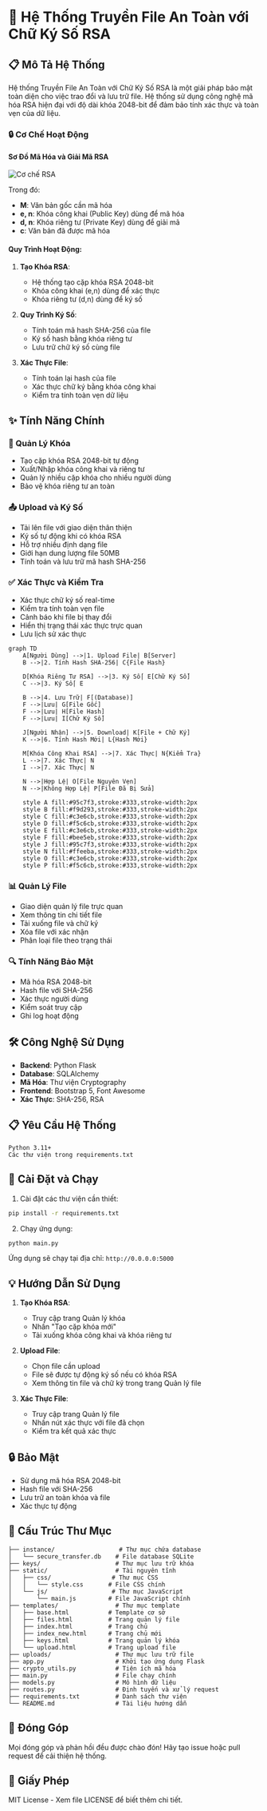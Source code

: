 
# 🔐 Hệ Thống Truyền File An Toàn với Chữ Ký Số RSA

## 📋 Mô Tả Hệ Thống

Hệ thống Truyền File An Toàn với Chữ Ký Số RSA là một giải pháp bảo mật toàn diện cho việc trao đổi và lưu trữ file. Hệ thống sử dụng công nghệ mã hóa RSA hiện đại với độ dài khóa 2048-bit để đảm bảo tính xác thực và toàn vẹn của dữ liệu.

### 🔒 Cơ Chế Hoạt Động

#### Sơ Đồ Mã Hóa và Giải Mã RSA

![Cơ chế RSA](https://raw.githubusercontent.com/replit/attachments/main/image_1748104184027.png)

Trong đó:
- **M**: Văn bản gốc cần mã hóa
- **e, n**: Khóa công khai (Public Key) dùng để mã hóa
- **d, n**: Khóa riêng tư (Private Key) dùng để giải mã
- **c**: Văn bản đã được mã hóa

#### Quy Trình Hoạt Động:

1. **Tạo Khóa RSA**:
   - Hệ thống tạo cặp khóa RSA 2048-bit
   - Khóa công khai (e,n) dùng để xác thực
   - Khóa riêng tư (d,n) dùng để ký số

2. **Quy Trình Ký Số**:
   - Tính toán mã hash SHA-256 của file
   - Ký số hash bằng khóa riêng tư
   - Lưu trữ chữ ký số cùng file

3. **Xác Thực File**:
   - Tính toán lại hash của file
   - Xác thực chữ ký bằng khóa công khai
   - Kiểm tra tính toàn vẹn dữ liệu

## ✨ Tính Năng Chính

### 🔑 Quản Lý Khóa
- Tạo cặp khóa RSA 2048-bit tự động
- Xuất/Nhập khóa công khai và riêng tư
- Quản lý nhiều cặp khóa cho nhiều người dùng
- Bảo vệ khóa riêng tư an toàn

### 📤 Upload và Ký Số
- Tải lên file với giao diện thân thiện
- Ký số tự động khi có khóa RSA
- Hỗ trợ nhiều định dạng file
- Giới hạn dung lượng file 50MB
- Tính toán và lưu trữ mã hash SHA-256

### ✅ Xác Thực và Kiểm Tra
- Xác thực chữ ký số real-time
- Kiểm tra tính toàn vẹn file
- Cảnh báo khi file bị thay đổi
- Hiển thị trạng thái xác thực trực quan
- Lưu lịch sử xác thực


```mermaid
graph TD
    A[Người Dùng] -->|1. Upload File| B[Server]
    B -->|2. Tính Hash SHA-256| C{File Hash}
    
    D[Khóa Riêng Tư RSA] -->|3. Ký Số| E[Chữ Ký Số]
    C -->|3. Ký Số| E
    
    B -->|4. Lưu Trữ| F[(Database)]
    F -->|Lưu| G[File Gốc]
    F -->|Lưu| H[File Hash]
    F -->|Lưu| I[Chữ Ký Số]
    
    J[Người Nhận] -->|5. Download| K[File + Chữ Ký]
    K -->|6. Tính Hash Mới| L{Hash Mới}
    
    M[Khóa Công Khai RSA] -->|7. Xác Thực| N{Kiểm Tra}
    L -->|7. Xác Thực| N
    I -->|7. Xác Thực| N
    
    N -->|Hợp Lệ| O[File Nguyên Vẹn]
    N -->|Không Hợp Lệ| P[File Đã Bị Sửa]
    
    style A fill:#95c7f3,stroke:#333,stroke-width:2px
    style B fill:#f9d293,stroke:#333,stroke-width:2px
    style C fill:#c3e6cb,stroke:#333,stroke-width:2px
    style D fill:#f5c6cb,stroke:#333,stroke-width:2px
    style E fill:#c3e6cb,stroke:#333,stroke-width:2px
    style F fill:#bee5eb,stroke:#333,stroke-width:2px
    style J fill:#95c7f3,stroke:#333,stroke-width:2px
    style N fill:#ffeeba,stroke:#333,stroke-width:2px
    style O fill:#c3e6cb,stroke:#333,stroke-width:2px
    style P fill:#f5c6cb,stroke:#333,stroke-width:2px
```



### 📊 Quản Lý File
- Giao diện quản lý file trực quan
- Xem thông tin chi tiết file
- Tải xuống file và chữ ký
- Xóa file với xác nhận
- Phân loại file theo trạng thái

### 🔍 Tính Năng Bảo Mật
- Mã hóa RSA 2048-bit
- Hash file với SHA-256
- Xác thực người dùng
- Kiểm soát truy cập
- Ghi log hoạt động

## 🛠️ Công Nghệ Sử Dụng

- **Backend**: Python Flask
- **Database**: SQLAlchemy
- **Mã Hóa**: Thư viện Cryptography
- **Frontend**: Bootstrap 5, Font Awesome
- **Xác Thực**: SHA-256, RSA

## 📋 Yêu Cầu Hệ Thống

```
Python 3.11+
Các thư viện trong requirements.txt
```

## 🚀 Cài Đặt và Chạy

1. Cài đặt các thư viện cần thiết:
```bash
pip install -r requirements.txt
```

2. Chạy ứng dụng:
```bash
python main.py
```

Ứng dụng sẽ chạy tại địa chỉ: `http://0.0.0.0:5000`

## 💡 Hướng Dẫn Sử Dụng

1. **Tạo Khóa RSA**:
   - Truy cập trang Quản lý khóa
   - Nhấn "Tạo cặp khóa mới"
   - Tải xuống khóa công khai và khóa riêng tư

2. **Upload File**:
   - Chọn file cần upload
   - File sẽ được tự động ký số nếu có khóa RSA
   - Xem thông tin file và chữ ký trong trang Quản lý file

3. **Xác Thực File**:
   - Truy cập trang Quản lý file
   - Nhấn nút xác thực với file đã chọn
   - Kiểm tra kết quả xác thực

## 🔒 Bảo Mật

- Sử dụng mã hóa RSA 2048-bit
- Hash file với SHA-256
- Lưu trữ an toàn khóa và file
- Xác thực tự động

## 📁 Cấu Trúc Thư Mục

```
├── instance/                  # Thư mục chứa database
│   └── secure_transfer.db    # File database SQLite
├── keys/                     # Thư mục lưu trữ khóa
├── static/                   # Tài nguyên tĩnh
│   ├── css/                 # Thư mục CSS
│   │   └── style.css       # File CSS chính
│   └── js/                  # Thư mục JavaScript
│       └── main.js         # File JavaScript chính
├── templates/                # Thư mục template
│   ├── base.html           # Template cơ sở
│   ├── files.html          # Trang quản lý file
│   ├── index.html          # Trang chủ
│   ├── index_new.html      # Trang chủ mới
│   ├── keys.html           # Trang quản lý khóa
│   └── upload.html         # Trang upload file
├── uploads/                  # Thư mục lưu trữ file
├── app.py                    # Khởi tạo ứng dụng Flask
├── crypto_utils.py           # Tiện ích mã hóa
├── main.py                   # File chạy chính
├── models.py                 # Mô hình dữ liệu
├── routes.py                 # Định tuyến và xử lý request
├── requirements.txt          # Danh sách thư viện
└── README.md                 # Tài liệu hướng dẫn
```

## 🤝 Đóng Góp

Mọi đóng góp và phản hồi đều được chào đón! Hãy tạo issue hoặc pull request để cải thiện hệ thống.

## 📄 Giấy Phép

MIT License - Xem file LICENSE để biết thêm chi tiết.
